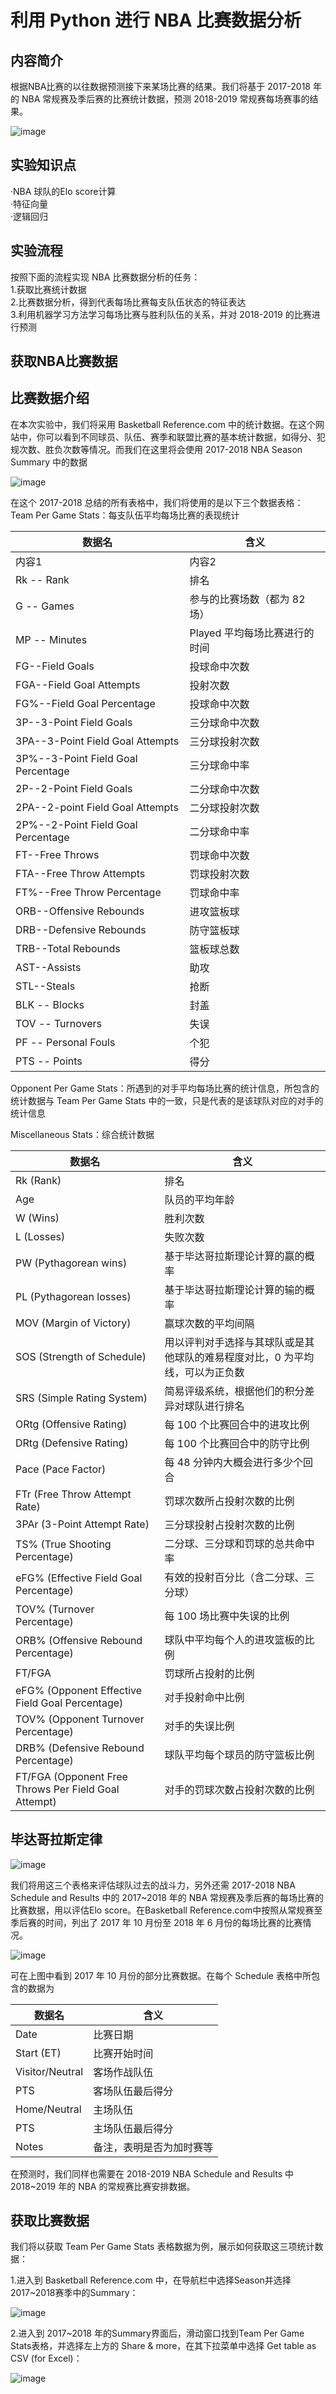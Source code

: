 利用 Python 进行 NBA 比赛数据分析
===
内容简介<br>
---
根据NBA比赛的以往数据预测接下来某场比赛的结果。我们将基于 2017-2018 年的 NBA 常规赛及季后赛的比赛统计数据，预测 2018-2019 常规赛每场赛事的结果。<br>

![image](https://github.com/Hualintang/hualintang/blob/master/python/timg.jpeg)

实验知识点
---
·NBA 球队的Elo score计算<br>·特征向量<br>·逻辑回归<br>

实验流程
---
按照下面的流程实现 NBA 比赛数据分析的任务：<br>1.获取比赛统计数据<br>2.比赛数据分析，得到代表每场比赛每支队伍状态的特征表达<br>3.利用机器学习方法学习每场比赛与胜利队伍的关系，并对 2018-2019 的比赛进行预测

获取NBA比赛数据
---

比赛数据介绍
---
在本次实验中，我们将采用 Basketball Reference.com 中的统计数据。在这个网站中，你可以看到不同球员、队伍、赛季和联盟比赛的基本统计数据，如得分、犯规次数、胜负次数等情况。而我们在这里将会使用 2017-2018 NBA Season Summary 中的数据

![image](https://github.com/Hualintang/hualintang/blob/master/python/bs_re.png)

在这个 2017-2018 总结的所有表格中，我们将使用的是以下三个数据表格：<br>
Team Per Game Stats：每支队伍平均每场比赛的表现统计

| 数据名| 含义  |
| ----- | ----- |
| 内容1 | 内容2 |
|Rk -- Rank|	排名|
|G -- Games|参与的比赛场数（都为 82 场）|
|MP -- Minutes| Played	平均每场比赛进行的时间|
|FG--Field Goals|	投球命中次数|
|FGA--Field Goal Attempts|	投射次数|
|FG%--Field Goal Percentage|	投球命中次数|
|3P--3-Point Field Goals|	三分球命中次数|
|3PA--3-Point Field Goal Attempts|	三分球投射次数|
|3P%--3-Point Field Goal Percentage|	三分球命中率|
|2P--2-Point Field Goals|	二分球命中次数|
|2PA--2-point Field Goal Attempts|	二分球投射次数|
|2P%--2-Point Field Goal Percentage|	二分球命中率|
|FT--Free Throws|	罚球命中次数|
|FTA--Free Throw Attempts|	罚球投射次数|
|FT%--Free Throw Percentage|	罚球命中率|
|ORB--Offensive Rebounds|	进攻篮板球|
|DRB--Defensive Rebounds|	防守篮板球|
|TRB--Total Rebounds|	篮板球总数|
|AST--Assists|	助攻|
|STL--Steals|	抢断|
|BLK -- Blocks|	封盖|
|TOV -- Turnovers|	失误|
|PF -- Personal Fouls|	个犯|
|PTS -- Points|	得分|

Opponent Per Game Stats：所遇到的对手平均每场比赛的统计信息，所包含的统计数据与 Team Per Game Stats 中的一致，只是代表的是该球队对应的对手的统计信息

Miscellaneous Stats：综合统计数据

|数据名|含义|
| ----- | ----- |
|Rk (Rank)|	排名|
|Age|	队员的平均年龄|
|W (Wins)|	胜利次数|
|L (Losses)|	失败次数|
|PW (Pythagorean wins)|	基于毕达哥拉斯理论计算的赢的概率|
|PL (Pythagorean losses)|	基于毕达哥拉斯理论计算的输的概率|
|MOV (Margin of Victory)|	赢球次数的平均间隔|
|SOS (Strength of Schedule)|	用以评判对手选择与其球队或是其他球队的难易程度对比，0 为平均线，可以为正负数|
|SRS (Simple Rating System)|	简易评级系统，根据他们的积分差异对球队进行排名|
|ORtg (Offensive Rating)|	每 100 个比赛回合中的进攻比例|
|DRtg (Defensive Rating)|	每 100 个比赛回合中的防守比例|
|Pace (Pace Factor)|	每 48 分钟内大概会进行多少个回合|
|FTr (Free Throw Attempt Rate)|	罚球次数所占投射次数的比例|
|3PAr (3-Point Attempt Rate)|	三分球投射占投射次数的比例|
|TS% (True Shooting Percentage)|	二分球、三分球和罚球的总共命中率|
|eFG% (Effective Field Goal Percentage)|	有效的投射百分比（含二分球、三分球）|
|TOV% (Turnover Percentage)|	每 100 场比赛中失误的比例|
|ORB% (Offensive Rebound Percentage)|	球队中平均每个人的进攻篮板的比例|
|FT/FGA|	罚球所占投射的比例|
|eFG% (Opponent Effective Field Goal Percentage)|	对手投射命中比例|
|TOV% (Opponent Turnover Percentage)|	对手的失误比例|
|DRB% (Defensive Rebound Percentage)|	球队平均每个球员的防守篮板比例|
|FT/FGA (Opponent Free Throws Per Field Goal Attempt)|	对手的罚球次数占投射次数的比例|

毕达哥拉斯定律
---
![image](https://github.com/Hualintang/hualintang/blob/master/python/bdgls.png)

我们将用这三个表格来评估球队过去的战斗力，另外还需 2017-2018 NBA Schedule and Results 中的 2017~2018 年的 NBA 常规赛及季后赛的每场比赛的比赛数据，用以评估Elo score。在Basketball Reference.com中按照从常规赛至季后赛的时间，列出了 2017 年 10 月份至 2018 年 6 月份的每场比赛的比赛情况。

![image](https://github.com/Hualintang/hualintang/blob/master/python/saicheng.png)

可在上图中看到 2017 年 10 月份的部分比赛数据。在每个 Schedule 表格中所包含的数据为

|数据名|含义|
|---|---|
|Date|	比赛日期|
|Start (ET)|	比赛开始时间|
|Visitor/Neutral|	客场作战队伍|
|PTS|	客场队伍最后得分|
|Home/Neutral|	主场队伍|
|PTS|	主场队伍最后得分|
|Notes|	备注，表明是否为加时赛等|

在预测时，我们同样也需要在 2018-2019 NBA Schedule and Results 中 2018~2019 年的 NBA 的常规赛比赛安排数据。

获取比赛数据
---

我们将以获取 Team Per Game Stats 表格数据为例，展示如何获取这三项统计数据：

1.进入到 Basketball Reference.com 中，在导航栏中选择Season并选择2017~2018赛季中的Summary：

![image](https://github.com/Hualintang/hualintang/blob/master/python/lc1.png)

2.进入到 2017~2018 年的Summary界面后，滑动窗口找到Team Per Game Stats表格，并选择左上方的 Share & more，在其下拉菜单中选择 Get table as CSV (for Excel)：

![image](https://github.com/Hualintang/hualintang/blob/master/python/lc2.png)
